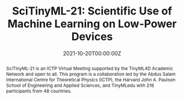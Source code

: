 ---
type: "courses"
title: "SciTinyML-21: Scientific Use of Machine Learning on Low-Power Devices"
title2: "A [TinyMLedu](https://tinyml.seas.harvard.edu) Workshop"
position: "Co-Organizer"
semesters: "Fall 2021"
# Code used for list order
semesterCode: "21.2"
date: "2021-10-20T00:00:00Z"
subtype: "workshop" # semester, MOOC, workshop, other

# Course Overiew Abstract.
abstract: SciTinyML-21 is an ICTP Virtual Meeting supported by the TinyML4D Academic Network and open to all. This program is a collaboration led by the Abdus Salam International Centre for Theoretical Physics (ICTP), the Harvard John A. Paulson School of Engineering and Applied Sciences, and TinyMLedu with 216 participants from 48 countries.

abstract2: Embedded machine learning (tinyML) enables machine learning technologies to perform on-device analytics of sensor data at extremely low power. This allows for new scientific applications to be developed at an extremely low cost and at large scale. In recent years, hardware advancements have made it possible for microcontrollers to perform calculations much faster. Improved hardware has made it easier for developers to build programs on these devices. Perhaps the most important trend for scientists has been the rise of embedded machine learning, or tinyML. Between hardware advancements and the tinyML community’s recent innovations in machine learning, it is now possible to run increasingly complex deep learning models directly on microcontrollers. tinyML represents a collaborative eﬀort between the embedded power systems and machine learning communities, which traditionally have operated independently.

abstract3: Workshop topics include an introduction to embedded ML (tinyML), hands-on examples of tinyML applications, and acientific applications of ML.

# Summary. An optional shortened abstract.
summary: SciTinyML-21 was a, five day, hands-on, virtual, global (216 participants from 48 countries) workshop exploring how embedded ML (tinyML) can impact the developing world through hands-on activities using the Edge Impulse cloud platform and a smartphone. This program was a collaboration between the Abdus Salam International Centre for Theoretical Physics (ICTP), the Harvard John A. Paulson School of Engineering and Applied Sciences, and TinyML4D.

# Roles in the course
roles:
- Co-desgined the overall workshop and lead coordination with partner organizations
- Co-designed and gave lectures
- Lead breakout room discussions
- Built the website

# Awards
#awards:
#- TBD

tags:
- TinyML
- STEM Education
- Artificial Intelligence

featured: false
outreach: true
projects: [TinyMLedu,OpenSTEM]

links:
- name: Website
  url: https://tinymledu.org/SciTinyML-21/
- name: My Session Slides
  url: https://tinymledu.org/SciTinyML-21/assets/slides/HandsOnVisionAudio.pdf
- name: My Session Video
  url: https://www.youtube.com/watch?v=8HU1uOqZmLA

# Featured image -- named `featured.jpg/png` in this folder. 
image:
  caption: ''
  focal_point: ''
  preview_only: false

---